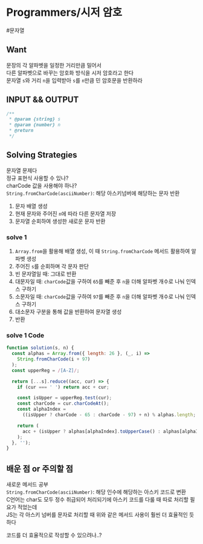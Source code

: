 # Programmers/시저 암호

#문자열

## Want

문장의 각 알파벳을 일정한 거리만큼 밀어서  
다른 알파벳으로 바꾸는 암호화 방식을 시저 암호라고 한다  
문자열 `s`와 거리 `n`을 입력받아 `s`를 `n`만큼 민 암호문을 반환하라

## INPUT && OUTPUT

```js
/**
 * @param {string} s
 * @param {number} n
 * @return
 */
```

## Solving Strategies

문자열 문제다  
정규 표현식 사용할 수 있나?  
charCode 값을 사용해야 하나?  
`String.fromCharCode(asciiNumber)`: 해당 아스키넘버에 해당하는 문자 반환

1. 문자 배열 생성
2. 현재 문자와 주어진 `n`에 따라 다른 문자열 저장
3. 문자열 순회하여 생성한 새로운 문자 반환

### solve 1

1. `Array.from`을 활용해 배열 생성, 이 때 `String.fromCharCode` 메서드 활용하여 알파벳 생성
2. 주어진 `s`를 순회하며 각 문자 판단
3. 빈 문자열일 때: 그대로 반환
4. 대문자일 때: `charCode`값을 구하여 `65`를 빼준 후 `n`을 더해 알파벳 개수로 나눠 인덱스 구하기
5. 소문자일 때: `charCode`값을 구하여 `97`를 빼준 후 `n`을 더해 알파벳 개수로 나눠 인덱스 구하기
6. 대소문자 구분을 통해 값을 반환하여 문자열 생성
7. 반환

### solve 1 Code

```js
function solution(s, n) {
  const alphas = Array.from({ length: 26 }, (_, i) =>
    String.fromCharCode(i + 97)
  );
  const upperReg = /[A-Z]/;

  return [...s].reduce((acc, cur) => {
    if (cur === ' ') return acc + cur;

    const isUpper = upperReg.test(cur);
    const charCode = cur.charCodeAt();
    const alphaIndex =
      ((isUpper ? charCode - 65 : charCode - 97) + n) % alphas.length;

    return (
      acc + (isUpper ? alphas[alphaIndex].toUpperCase() : alphas[alphaIndex])
    );
  }, '');
}
```

## 배운 점 or 주의할 점

새로운 메서드 공부  
`String.fromCharCode(asciiNumber)`: 해당 인수에 해당하는 아스키 코드로 변환  
C언어는 char도 모두 정수 취급되어 처리되기에 아스키 코드를 다룰 때 따로 처리할 필요가 적었는데  
JS는 각 아스키 넘버를 문자로 처리할 때 위와 같은 메서드 사용이 훨씬 더 효율적인 듯하다

코드를 더 효율적으로 작성할 수 있으려나..?
